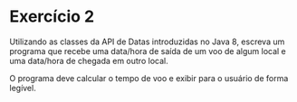 # Exercício 2

Utilizando as classes da API de Datas introduzidas no Java 8, escreva um programa que recebe uma data/hora de saída de um voo de algum local e uma data/hora de chegada em outro local. 

O programa deve calcular o tempo de voo e exibir para o usuário de forma legível.